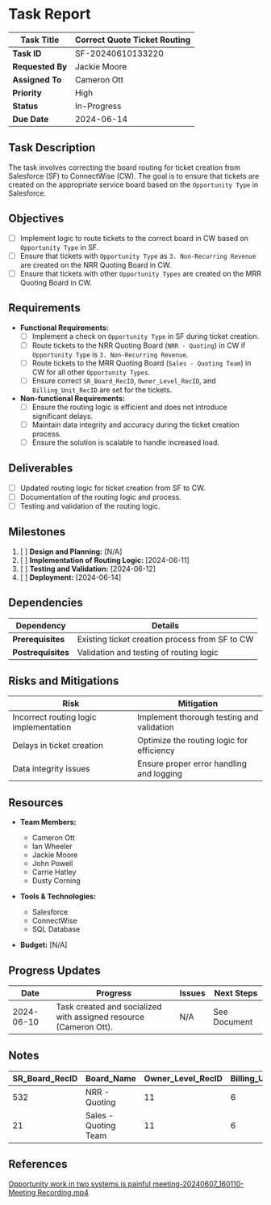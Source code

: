# Task Report

| **Task Title**   | Correct Quote Ticket Routing |
| ---------------- | ---------------------------- |
| **Task ID**      | SF-20240610133220            |
| **Requested By** | Jackie Moore                 |
| **Assigned To**  | Cameron Ott                  |
| **Priority**     | High                         |
| **Status**       | In-Progress                  |
| **Due Date**     | 2024-06-14                   |

## Task Description

The task involves correcting the board routing for ticket creation from Salesforce (SF) to ConnectWise (CW). The goal is to ensure that tickets are created on the appropriate service board based on the `Opportunity Type` in Salesforce.

## Objectives

- [ ]  Implement logic to route tickets to the correct board in CW based on `Opportunity Type` in SF.
- [ ]  Ensure that tickets with `Opportunity Type` as `3. Non-Recurring Revenue` are created on the NRR Quoting Board in CW.
- [ ]  Ensure that tickets with other `Opportunity Types` are created on the MRR Quoting Board in CW.

## Requirements

- **Functional Requirements:**
    - [ ]  Implement a check on `Opportunity Type` in SF during ticket creation.
    - [ ]  Route tickets to the NRR Quoting Board (`NRR - Quoting`) in CW if `Opportunity Type` is `3. Non-Recurring Revenue`.
    - [ ]  Route tickets to the MRR Quoting Board (`Sales - Quoting Team`) in CW for all other `Opportunity Types`.
    - [ ]  Ensure correct `SR_Board_RecID`, `Owner_Level_RecID`, and `Billing_Unit_RecID` are set for the tickets.

- **Non-functional Requirements:**
    - [ ]  Ensure the routing logic is efficient and does not introduce significant delays.
    - [ ]  Maintain data integrity and accuracy during the ticket creation process.
    - [ ]  Ensure the solution is scalable to handle increased load.

## Deliverables

- [ ]  Updated routing logic for ticket creation from SF to CW.
- [ ]  Documentation of the routing logic and process.
- [ ]  Testing and validation of the routing logic.

## Milestones

1. [ ]  **Design and Planning:** [N/A]
2. [ ]  **Implementation of Routing Logic:** [2024-06-11]
3. [ ]  **Testing and Validation:** [2024-06-12]
4. [ ]  **Deployment:** [2024-06-14]

## Dependencies

|**Dependency**|**Details**|
|---|---|
|**Prerequisites**|Existing ticket creation process from SF to CW|
|**Postrequisites**|Validation and testing of routing logic|

## Risks and Mitigations

|**Risk**|**Mitigation**|
|---|---|
|Incorrect routing logic implementation|Implement thorough testing and validation|
|Delays in ticket creation|Optimize the routing logic for efficiency|
|Data integrity issues|Ensure proper error handling and logging|

## Resources

- **Team Members:**
    - Cameron Ott
    - Ian Wheeler
    - Jackie Moore
    - John Powell
    - Carrie Hatley
    - Dusty Corning

- **Tools & Technologies:**
    - Salesforce
    - ConnectWise
    - SQL Database

- **Budget:** [N/A]

## Progress Updates

| **Date**   | **Progress**                                                      | **Issues** | **Next Steps** |
| ---------- | ----------------------------------------------------------------- | ---------- | -------------- |
| 2024-06-10 | Task created and socialized with assigned resource (Cameron Ott). | N/A        | See Document   |

## Notes

| SR_Board_RecID | Board_Name           | Owner_Level_RecID | Billing_Unit_RecID |
|----------------|----------------------|-------------------|--------------------|
| 532            | NRR - Quoting        | 11                | 6                  |
| 21             | Sales - Quoting Team | 11                | 6                  |

## References

[Opportunity work in two systems is painful meeting-20240607_160110-Meeting Recording.mp4](https://meriplex-my.sharepoint.com/:v:/p/ian_wheeler/EcOpgVwHGRNMh35ORw_6-MgBejHbo5vbZsa0EcGOB5154Q?e=2Rxfav&nav=eyJyZWZlcnJhbEluZm8iOnsicmVmZXJyYWxBcHAiOiJTdHJlYW1XZWJBcHAiLCJyZWZlcnJhbFZpZXciOiJTaGFyZURpYWxvZy1MaW5rIiwicmVmZXJyYWxBcHBQbGF0Zm9ybSI6IldlYiIsInJlZmVycmFsTW9kZSI6InZpZXcifX0%3D)

